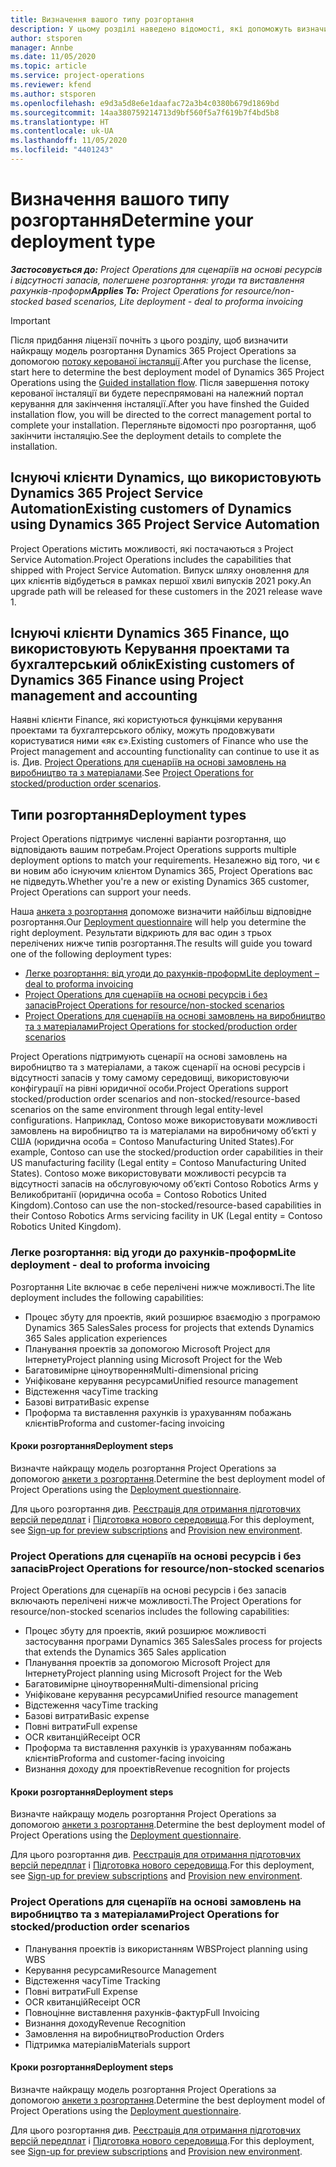 ```yaml
---
title: Визначення вашого типу розгортання
description: У цьому розділі наведено відомості, які допоможуть визначити правильний тип розгортання Project operations для вашої компанії.
author: stsporen
manager: Annbe
ms.date: 11/05/2020
ms.topic: article
ms.service: project-operations
ms.reviewer: kfend
ms.author: stsporen
ms.openlocfilehash: e9d3a5d8e6e1daafac72a3b4c0380b679d1869bd
ms.sourcegitcommit: 14aa380759214713d9bf560f5a7f619b7f4bd5b8
ms.translationtype: HT
ms.contentlocale: uk-UA
ms.lasthandoff: 11/05/2020
ms.locfileid: "4401243"
---
```

# <a name="determine-your-deployment-type"></a><span data-ttu-id="35378-103">Визначення вашого типу розгортання</span><span class="sxs-lookup"><span data-stu-id="35378-103">Determine your deployment type</span></span>

<span data-ttu-id="35378-104">_**Застосовується до:** Project Operations для сценаріїв на основі ресурсів і відсутності запасів, полегшене розгортання: угоди та виставлення рахунків-проформ_</span><span class="sxs-lookup"><span data-stu-id="35378-104">_**Applies To:** Project Operations for resource/non-stocked based scenarios, Lite deployment - deal to proforma invoicing_</span></span>

> [!IMPORTANT]
> <span data-ttu-id="35378-105">Після придбання ліцензії почніть з цього розділу, щоб визначити найкращу модель розгортання Dynamics 365 Project Operations за допомогою [потоку керованої інсталяції](https://aka.ms/provisionprojectoperations).</span><span class="sxs-lookup"><span data-stu-id="35378-105">After you purchase the license, start here to determine the best deployment model of Dynamics 365 Project Operations using the [Guided installation flow](https://aka.ms/provisionprojectoperations).</span></span>
> <span data-ttu-id="35378-106">Після завершення потоку керованої інсталяції ви будете переспрямовані на належний портал керування для закінчення інсталяції.</span><span class="sxs-lookup"><span data-stu-id="35378-106">After you have finshed the Guided installation flow, you will be directed to the correct management portal to complete your installation.</span></span> <span data-ttu-id="35378-107">Перегляньте відомості про розгортання, щоб закінчити інсталяцію.</span><span class="sxs-lookup"><span data-stu-id="35378-107">See the deployment details to complete the installation.</span></span>


## <a name="existing-customers-of-dynamics-using-dynamics-365-project-service-automation"></a><span data-ttu-id="35378-108">Існуючі клієнти Dynamics, що використовують Dynamics 365 Project Service Automation</span><span class="sxs-lookup"><span data-stu-id="35378-108">Existing customers of Dynamics using Dynamics 365 Project Service Automation</span></span>
<span data-ttu-id="35378-109">Project Operations містить можливості, які постачаються з Project Service Automation.</span><span class="sxs-lookup"><span data-stu-id="35378-109">Project Operations includes the capabilities that shipped with Project Service Automation.</span></span> <span data-ttu-id="35378-110">Випуск шляху оновлення для цих клієнтів відбудеться в рамках першої хвилі випусків 2021 року.</span><span class="sxs-lookup"><span data-stu-id="35378-110">An upgrade path will be released for these customers in the 2021 release wave 1.</span></span>

## <a name="existing-customers-of-dynamics-365-finance-using-project-management-and-accounting"></a><span data-ttu-id="35378-111">Існуючі клієнти Dynamics 365 Finance, що використовують Керування проектами та бухгалтерський облік</span><span class="sxs-lookup"><span data-stu-id="35378-111">Existing customers of Dynamics 365 Finance using Project management and accounting</span></span> 

<span data-ttu-id="35378-112">Наявні клієнти Finance, які користуються функціями керування проектами та бухгалтерського обліку, можуть продовжувати користуватися ними «як є».</span><span class="sxs-lookup"><span data-stu-id="35378-112">Existing customers of Finance who use the Project management and accounting functionality can continue to use it as is.</span></span> <span data-ttu-id="35378-113">Див. [Project Operations для сценаріїв на основі замовлень на виробництво та з матеріалами](#pma).</span><span class="sxs-lookup"><span data-stu-id="35378-113">See [Project Operations for stocked/production order scenarios](#pma).</span></span>


## <a name="deployment-types"></a><span data-ttu-id="35378-114">Типи розгортання</span><span class="sxs-lookup"><span data-stu-id="35378-114">Deployment types</span></span>
<span data-ttu-id="35378-115">Project Operations підтримує численні варіанти розгортання, що відповідають вашим потребам.</span><span class="sxs-lookup"><span data-stu-id="35378-115">Project Operations supports multiple deployment options to match your requirements.</span></span> <span data-ttu-id="35378-116">Незалежно від того, чи є ви новим або існуючим клієнтом Dynamics 365, Project Operations вас не підведуть.</span><span class="sxs-lookup"><span data-stu-id="35378-116">Whether you're a new or existing Dynamics 365 customer, Project Operations can support your needs.</span></span>

<span data-ttu-id="35378-117">Наша [анкета з розгортання](https://aka.ms/provisionprojectoperations) допоможе визначити найбільш відповідне розгортання.</span><span class="sxs-lookup"><span data-stu-id="35378-117">Our [Deployment questionnaire](https://aka.ms/provisionprojectoperations) will help you determine the right deployment.</span></span> <span data-ttu-id="35378-118">Результати відкриють для вас один з трьох перелічених нижче типів розгортання.</span><span class="sxs-lookup"><span data-stu-id="35378-118">The results will guide you toward one of the following deployment types:</span></span>

- [<span data-ttu-id="35378-119">Легке розгортання: від угоди до рахунків-проформ</span><span class="sxs-lookup"><span data-stu-id="35378-119">Lite deployment – deal to proforma invoicing</span></span>](#lite)
- [<span data-ttu-id="35378-120">Project Operations для сценаріїв на основі ресурсів і без запасів</span><span class="sxs-lookup"><span data-stu-id="35378-120">Project Operations for resource/non-stocked scenarios</span></span>](#integrated)
- [<span data-ttu-id="35378-121">Project Operations для сценаріїв на основі замовлень на виробництво та з матеріалами</span><span class="sxs-lookup"><span data-stu-id="35378-121">Project Operations for stocked/production order scenarios</span></span>](#pma)

<span data-ttu-id="35378-122">Project Operations підтримують сценарії на основі замовлень на виробництво та з матеріалами, а також сценарії на основі ресурсів і відсутності запасів у тому самому середовищі, використовуючи конфігурації на рівні юридичної особи.</span><span class="sxs-lookup"><span data-stu-id="35378-122">Project Operations support stocked/production order scenarios and non-stocked/resource-based scenarios on the same environment through legal entity-level configurations.</span></span> <span data-ttu-id="35378-123">Наприклад, Contoso може використовувати можливості замовлень на виробництво та із матеріалами на виробничому об’єкті у США (юридична особа = Contoso Manufacturing United States).</span><span class="sxs-lookup"><span data-stu-id="35378-123">For example, Contoso can use the stocked/production order capabilities in their US manufacturing facility (Legal entity = Contoso Manufacturing United States).</span></span> <span data-ttu-id="35378-124">Contoso може використовувати можливості ресурсів та відсутності запасів на обслуговуючому об’єкті Contoso Robotics Arms у Великобританії (юридична особа = Contoso Robotics United Kingdom).</span><span class="sxs-lookup"><span data-stu-id="35378-124">Contoso can use the non-stocked/resource-based capabilities in their Contoso Robotics Arms servicing facility in UK (Legal entity = Contoso Robotics United Kingdom).</span></span>

### <a name="lite-deployment---deal-to-proforma-invoicing"></a><a  name="lite"></a><span data-ttu-id="35378-125">Легке розгортання: від угоди до рахунків-проформ</span><span class="sxs-lookup"><span data-stu-id="35378-125">Lite deployment - deal to proforma invoicing</span></span>

<span data-ttu-id="35378-126">Розгортання Lite включає в себе перелічені нижче можливості.</span><span class="sxs-lookup"><span data-stu-id="35378-126">The lite deployment includes the following capabilities:</span></span>

- <span data-ttu-id="35378-127">Процес збуту для проектів, який розширює взаємодію з програмою Dynamics 365 Sales</span><span class="sxs-lookup"><span data-stu-id="35378-127">Sales process for projects that extends Dynamics 365 Sales application experiences</span></span>
- <span data-ttu-id="35378-128">Планування проектів за допомогою Microsoft Project для Інтернету</span><span class="sxs-lookup"><span data-stu-id="35378-128">Project planning using Microsoft Project for the Web</span></span>
- <span data-ttu-id="35378-129">Багатовимірне ціноутворення</span><span class="sxs-lookup"><span data-stu-id="35378-129">Multi-dimensional pricing</span></span>
- <span data-ttu-id="35378-130">Уніфіковане керування ресурсами</span><span class="sxs-lookup"><span data-stu-id="35378-130">Unified resource management</span></span>
- <span data-ttu-id="35378-131">Відстеження часу</span><span class="sxs-lookup"><span data-stu-id="35378-131">Time tracking</span></span>
- <span data-ttu-id="35378-132">Базові витрати</span><span class="sxs-lookup"><span data-stu-id="35378-132">Basic expense</span></span>
- <span data-ttu-id="35378-133">Проформа та виставлення рахунків із урахуванням побажань клієнтів</span><span class="sxs-lookup"><span data-stu-id="35378-133">Proforma and customer-facing invoicing</span></span> 

#### <a name="deployment-steps"></a><span data-ttu-id="35378-134">Кроки розгортання</span><span class="sxs-lookup"><span data-stu-id="35378-134">Deployment steps</span></span>
<span data-ttu-id="35378-135">Визначте найкращу модель розгортання Project Operations за допомогою [анкети з розгортання](https://aka.ms/provisionprojectoperations).</span><span class="sxs-lookup"><span data-stu-id="35378-135">Determine the best deployment model of Project Operations using the [Deployment questionnaire](https://aka.ms/provisionprojectoperations).</span></span>

<span data-ttu-id="35378-136">Для цього розгортання див. [Реєстрація для отримання підготовчих версій передплат](lite-preview-subscription-sign-up.md) і [Підготовка нового середовища](lite-deployment.md).</span><span class="sxs-lookup"><span data-stu-id="35378-136">For this deployment, see [Sign-up for preview subscriptions](lite-preview-subscription-sign-up.md) and [Provision new environment](lite-deployment.md).</span></span> 


### <a name="project-operations-for-resourcenon-stocked-scenarios"></a><a name="integrated"></a><span data-ttu-id="35378-137">Project Operations для сценаріїв на основі ресурсів і без запасів</span><span class="sxs-lookup"><span data-stu-id="35378-137">Project Operations for resource/non-stocked scenarios</span></span>
<span data-ttu-id="35378-138">Project Operations для сценаріїв на основі ресурсів і без запасів включають перелічені нижче можливості.</span><span class="sxs-lookup"><span data-stu-id="35378-138">The Project Operations for resource/non-stocked scenarios includes the following capabilities:</span></span>
 
- <span data-ttu-id="35378-139">Процес збуту для проектів, який розширює можливості застосування програми Dynamics 365 Sales</span><span class="sxs-lookup"><span data-stu-id="35378-139">Sales process for projects that extends the Dynamics 365 Sales application</span></span>
- <span data-ttu-id="35378-140">Планування проектів за допомогою Microsoft Project для Інтернету</span><span class="sxs-lookup"><span data-stu-id="35378-140">Project planning using Microsoft Project for the Web</span></span>
- <span data-ttu-id="35378-141">Багатовимірне ціноутворення</span><span class="sxs-lookup"><span data-stu-id="35378-141">Multi-dimensional pricing</span></span>
- <span data-ttu-id="35378-142">Уніфіковане керування ресурсами</span><span class="sxs-lookup"><span data-stu-id="35378-142">Unified resource management</span></span>
- <span data-ttu-id="35378-143">Відстеження часу</span><span class="sxs-lookup"><span data-stu-id="35378-143">Time tracking</span></span>
- <span data-ttu-id="35378-144">Базові витрати</span><span class="sxs-lookup"><span data-stu-id="35378-144">Basic expense</span></span>
- <span data-ttu-id="35378-145">Повні витрати</span><span class="sxs-lookup"><span data-stu-id="35378-145">Full expense</span></span>
- <span data-ttu-id="35378-146">OCR квитанцій</span><span class="sxs-lookup"><span data-stu-id="35378-146">Receipt OCR</span></span>
- <span data-ttu-id="35378-147">Проформа та виставлення рахунків із урахуванням побажань клієнтів</span><span class="sxs-lookup"><span data-stu-id="35378-147">Proforma and customer-facing invoicing</span></span> 
- <span data-ttu-id="35378-148">Визнання доходу для проектів</span><span class="sxs-lookup"><span data-stu-id="35378-148">Revenue recognition for projects</span></span>

#### <a name="deployment-steps"></a><span data-ttu-id="35378-149">Кроки розгортання</span><span class="sxs-lookup"><span data-stu-id="35378-149">Deployment steps</span></span>
<span data-ttu-id="35378-150">Визначте найкращу модель розгортання Project Operations за допомогою [анкети з розгортання](https://aka.ms/provisionprojectoperations).</span><span class="sxs-lookup"><span data-stu-id="35378-150">Determine the best deployment model of Project Operations using the [Deployment questionnaire](https://aka.ms/provisionprojectoperations).</span></span>

<span data-ttu-id="35378-151">Для цього розгортання див. [Реєстрація для отримання підготовчих версій передплат](resource-sign-up-preview-subscription.md) і [Підготовка нового середовища](resource-provision-new-environment.md).</span><span class="sxs-lookup"><span data-stu-id="35378-151">For this deployment, see [Sign-up for preview subscriptions](resource-sign-up-preview-subscription.md) and [Provision new environment](resource-provision-new-environment.md).</span></span> 


### <a name="project-operations-for-stockedproduction-order-scenarios"></a><a name="pma"></a><span data-ttu-id="35378-152">Project Operations для сценаріїв на основі замовлень на виробництво та з матеріалами</span><span class="sxs-lookup"><span data-stu-id="35378-152">Project Operations for stocked/production order scenarios</span></span>

- <span data-ttu-id="35378-153">Планування проектів із використанням WBS</span><span class="sxs-lookup"><span data-stu-id="35378-153">Project planning using WBS</span></span>
- <span data-ttu-id="35378-154">Керування ресурсами</span><span class="sxs-lookup"><span data-stu-id="35378-154">Resource Management</span></span>
- <span data-ttu-id="35378-155">Відстеження часу</span><span class="sxs-lookup"><span data-stu-id="35378-155">Time Tracking</span></span>
- <span data-ttu-id="35378-156">Повні витрати</span><span class="sxs-lookup"><span data-stu-id="35378-156">Full Expense</span></span>
- <span data-ttu-id="35378-157">OCR квитанцій</span><span class="sxs-lookup"><span data-stu-id="35378-157">Receipt OCR</span></span>
- <span data-ttu-id="35378-158">Повноцінне виставлення рахунків-фактур</span><span class="sxs-lookup"><span data-stu-id="35378-158">Full Invoicing</span></span>
- <span data-ttu-id="35378-159">Визнання доходу</span><span class="sxs-lookup"><span data-stu-id="35378-159">Revenue Recognition</span></span>
- <span data-ttu-id="35378-160">Замовлення на виробництво</span><span class="sxs-lookup"><span data-stu-id="35378-160">Production Orders</span></span>
- <span data-ttu-id="35378-161">Підтримка матеріалів</span><span class="sxs-lookup"><span data-stu-id="35378-161">Materials support</span></span>

#### <a name="deployment-steps"></a><span data-ttu-id="35378-162">Кроки розгортання</span><span class="sxs-lookup"><span data-stu-id="35378-162">Deployment steps</span></span>
<span data-ttu-id="35378-163">Визначте найкращу модель розгортання Project Operations за допомогою [анкети з розгортання](https://aka.ms/provisionprojectoperations).</span><span class="sxs-lookup"><span data-stu-id="35378-163">Determine the best deployment model of Project Operations using the [Deployment questionnaire](https://aka.ms/provisionprojectoperations).</span></span>

<span data-ttu-id="35378-164">Для цього розгортання див. [Реєстрація для отримання підготовчих версій передплат](https://docs.microsoft.com/dynamics365/fin-ops-core/dev-itpro/dev-tools/sign-up-preview-subscription?toc=/dynamics365/finance/toc.json) і [Підготовка нового середовища](https://docs.microsoft.com/dynamics365/fin-ops-core/dev-itpro/deployment/deploy-demo-environment?toc=/dynamics365/finance/toc.json).</span><span class="sxs-lookup"><span data-stu-id="35378-164">For this deployment, see [Sign-up for preview subscriptions](https://docs.microsoft.com/dynamics365/fin-ops-core/dev-itpro/dev-tools/sign-up-preview-subscription?toc=/dynamics365/finance/toc.json) and [Provision new environment](https://docs.microsoft.com/dynamics365/fin-ops-core/dev-itpro/deployment/deploy-demo-environment?toc=/dynamics365/finance/toc.json).</span></span> 

